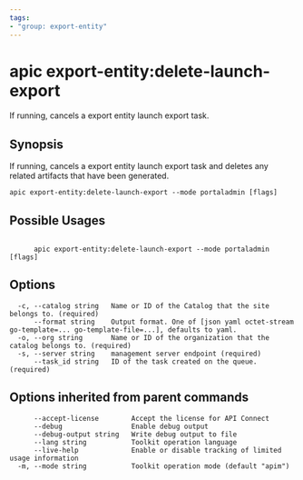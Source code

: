 ```yaml
---
tags:
- "group: export-entity"
---
```

# apic export-entity:delete-launch-export

If running, cancels a export entity launch export task.

## Synopsis

If running, cancels a export entity launch export task and deletes any related artifacts that have been generated.

```
apic export-entity:delete-launch-export --mode portaladmin [flags]
```

## Possible Usages

```

      apic export-entity:delete-launch-export --mode portaladmin [flags]

```

## Options

```
  -c, --catalog string   Name or ID of the Catalog that the site belongs to. (required)
      --format string    Output format. One of [json yaml octet-stream go-template=... go-template-file=...], defaults to yaml.
  -o, --org string       Name or ID of the organization that the catalog belongs to. (required)
  -s, --server string    management server endpoint (required)
      --task_id string   ID of the task created on the queue. (required)
```

## Options inherited from parent commands

```
      --accept-license        Accept the license for API Connect
      --debug                 Enable debug output
      --debug-output string   Write debug output to file
      --lang string           Toolkit operation language
      --live-help             Enable or disable tracking of limited usage information
  -m, --mode string           Toolkit operation mode (default "apim")
```
